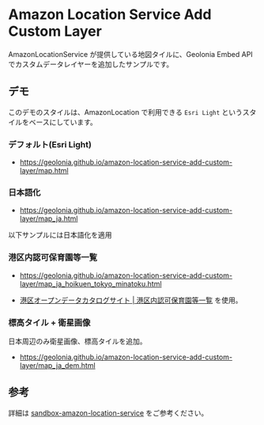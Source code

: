 # Amazon Location Service Add Custom Layer

AmazonLocationService が提供している地図タイルに、Geolonia Embed API でカスタムデータレイヤーを追加したサンプルです。

## デモ

このデモのスタイルは、AmazonLocation で利用できる `Esri Light` というスタイルをベースにしています。

### デフォルト(Esri Light)

- <a href="https://geolonia.github.io/amazon-location-service-add-custom-layer/map.html" target="_blank" rel="noopener noreferrer">https://geolonia.github.io/amazon-location-service-add-custom-layer/map.html</a>

### 日本語化

- <a href="https://geolonia.github.io/amazon-location-service-add-custom-layer/map_ja.html" target="_blank" rel="noopener noreferrer">https://geolonia.github.io/amazon-location-service-add-custom-layer/map_ja.html</a>

以下サンプルには日本語化を適用

### 港区内認可保育園等一覧

- <a href="https://geolonia.github.io/amazon-location-service-add-custom-layer/map_ja_hoikuen_tokyo_minatoku.html" target="_blank" rel="noopener noreferrer">https://geolonia.github.io/amazon-location-service-add-custom-layer/map_ja_hoikuen_tokyo_minatoku.html</a>

- <a href="https://opendata.city.minato.tokyo.jp/dataset/a71499e9-5637-44c5-a473-da0e88f5506d/resource/187bb4fa-a1ba-4dab-bdd1-c18acdc13565/download/hoikuen.json" target="_blank" rel="noopener noreferrer">港区オープンデータカタログサイト | 港区内認可保育園等一覧</a> を使用。


### 標高タイル + 衛星画像

日本周辺のみ衛星画像、標高タイルを追加。

- <a href="https://geolonia.github.io/amazon-location-service-add-custom-layer/map_ja_dem.html" target="_blank" rel="noopener noreferrer">https://geolonia.github.io/amazon-location-service-add-custom-layer/map_ja_dem.html</a>

## 参考

詳細は [sandbox-amazon-location-service](https://github.com/geolonia/sandbox-amazon-location-service) をご参考ください。


